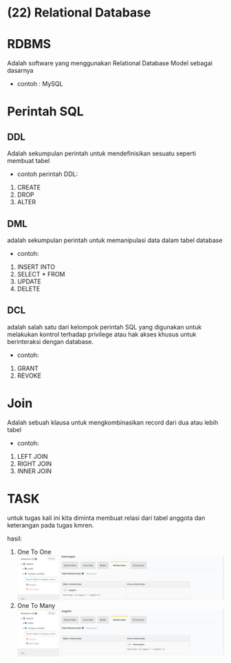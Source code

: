 # (22) Relational Database

# RDBMS

Adalah software yang menggunakan Relational Database Model sebagai dasarnya

- contoh : MySQL

# Perintah SQL

## DDL

Adalah sekumpulan perintah untuk mendefinisikan sesuatu seperti membuat tabel

- contoh perintah DDL:

1. CREATE
2. DROP
3. ALTER

## DML

adalah sekumpulan perintah untuk memanipulasi data dalam tabel database

- contoh:

1. INSERT INTO
2. SELECT \* FROM
3. UPDATE
4. DELETE

## DCL

adalah salah satu dari kelompok perintah SQL yang digunakan untuk melakukan kontrol terhadap privilege atau hak akses khusus untuk berinteraksi dengan database.

- contoh:

1. GRANT
2. REVOKE

# Join

Adalah sebuah klausa untuk mengkombinasikan record dari dua atau lebih tabel

- contoh:

1. LEFT JOIN
2. RIGHT JOIN
3. INNER JOIN

# TASK

untuk tugas kali ini kita diminta membuat relasi dari tabel anggota dan keterangan pada tugas kmren.

hasil:

1. One To One ![](screenshots/1on1.png)
2. One To Many ![](screenshots/onetomany.png)
